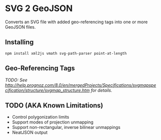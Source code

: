 # SVG 2 GeoJSON

Converts an SVG file with added geo-referencing tags into one or more GeoJSON files.


## Installing

`npm install xml2js vmath svg-path-parser point-at-length`


## Geo-Referencing Tags

_TODO: See http://help.prognoz.com/8.0/en/mergedProjects/Specifications/svgmapspecification/structure/svgmap_structure.htm for details._


## TODO (AKA Known Limitations)

* Control polygonization limits
* Support modes of projection unmapping
* Support non-rectangular, inverse bilinear unmappings
* NeatJSON output